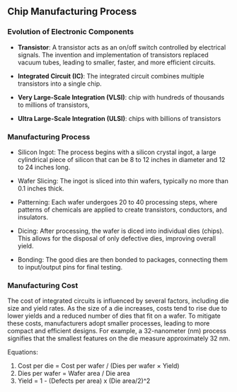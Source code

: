 ## Chip Manufacturing Process

### Evolution of Electronic Components

- **Transistor**: A transistor acts as an on/off switch controlled by electrical signals. The invention and implementation of transistors replaced vacuum tubes, leading to smaller, faster, and more efficient circuits.

- **Integrated Circuit (IC)**: The integrated circuit combines multiple transistors into a single chip.

- **Very Large-Scale Integration (VLSI)**: chip with hundreds of thousands to millions of transistors,

- **Ultra Large-Scale Integration (ULSI)**: chips with billions of transistors

### Manufacturing Process

- Silicon Ingot: The process begins with a silicon crystal ingot, a large cylindrical piece of silicon that can be 8 to 12 inches in diameter and 12 to 24 inches long.

- Wafer Slicing: The ingot is sliced into thin wafers, typically no more than 0.1 inches thick.

- Patterning: Each wafer undergoes 20 to 40 processing steps, where patterns of chemicals are applied to create transistors, conductors, and insulators.

- Dicing: After processing, the wafer is diced into individual dies (chips). This allows for the disposal of only defective dies, improving overall yield.

- Bonding: The good dies are then bonded to packages, connecting them to input/output pins for final testing.

### Manufacturing Cost

The cost of integrated circuits is influenced by several factors, including die size and yield rates. As the size of a die increases, costs tend to rise due to lower yields and a reduced number of dies that fit on a wafer. To mitigate these costs, manufacturers adopt smaller processes, leading to more compact and efficient designs. For example, a 32-nanometer (nm) process signifies that the smallest features on the die measure approximately 32 nm.

Equations:

1. Cost per die = Cost per wafer / (Dies per wafer × Yield)
2. Dies per wafer = Wafer area / Die area
3. Yield = 1 - (Defects per area) x (Die area/2)^2
